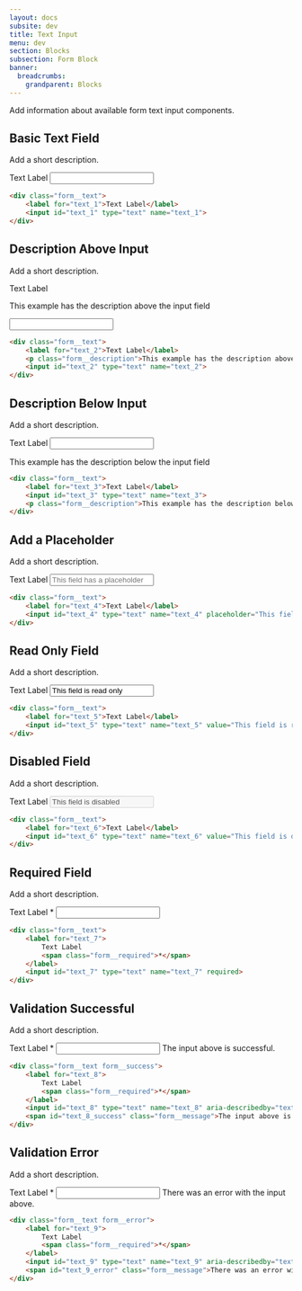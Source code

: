 ```yaml
---
layout: docs
subsite: dev
title: Text Input
menu: dev
section: Blocks
subsection: Form Block
banner:
  breadcrumbs:
    grandparent: Blocks
---
```


Add information about available form text input components.

## Basic Text Field

Add a short description.

<div class="b-form">
  <div class="form__text">
      <label for="text_1">Text Label</label>
      <input id="text_1" type="text" name="text_1">
  </div>
</div>

```html
<div class="form__text">
    <label for="text_1">Text Label</label>
    <input id="text_1" type="text" name="text_1">
</div>
```

## Description Above Input

Add a short description.

<div class="b-form">
  <div class="form__text">
      <label for="text_2">Text Label</label>
      <p class="form__description">This example has the description above the input field</p>
      <input id="text_2" type="text" name="text_2">
  </div>
</div>

```html
<div class="form__text">
    <label for="text_2">Text Label</label>
    <p class="form__description">This example has the description above the input field</p>
    <input id="text_2" type="text" name="text_2">
</div>
```

## Description Below Input

Add a short description.

<div class="b-form">
  <div class="form__text">
      <label for="text_3">Text Label</label>
      <input id="text_3" type="text" name="text_3">
      <p class="form__description">This example has the description below the input field</p>
  </div>
</div>

```html
<div class="form__text">
    <label for="text_3">Text Label</label>
    <input id="text_3" type="text" name="text_3">
    <p class="form__description">This example has the description below the input field</p>
</div>
```

## Add a Placeholder

Add a short description.

<div class="b-form">
  <div class="form__text">
      <label for="text_4">Text Label</label>
      <input id="text_4" type="text" name="text_4" placeholder="This field has a placeholder">
  </div>
</div>

```html
<div class="form__text">
    <label for="text_4">Text Label</label>
    <input id="text_4" type="text" name="text_4" placeholder="This field has a placeholder">
</div>
```

## Read Only Field

Add a short description.

<div class="b-form">
  <div class="form__text">
      <label for="text_5">Text Label</label>
      <input id="text_5" type="text" name="text_5" value="This field is read only" readonly>
  </div>
</div>

```html
<div class="form__text">
    <label for="text_5">Text Label</label>
    <input id="text_5" type="text" name="text_5" value="This field is read only" readonly>
</div>
```

## Disabled Field

Add a short description.

<div class="b-form">
  <div class="form__text">
      <label for="text_6">Text Label</label>
      <input id="text_6" type="text" name="text_6" value="This field is disabled" disabled>
  </div>
</div>

```html
<div class="form__text">
    <label for="text_6">Text Label</label>
    <input id="text_6" type="text" name="text_6" value="This field is disabled" disabled>
</div>
```

## Required Field

Add a short description.

<div class="b-form">
  <div class="form__text">
      <label for="text_7">
          Text Label
          <span class="form__required">*</span>
      </label>
      <input id="text_7" type="text" name="text_7" required>
  </div>
</div>

```html
<div class="form__text">
    <label for="text_7">
        Text Label
        <span class="form__required">*</span>
    </label>
    <input id="text_7" type="text" name="text_7" required>
</div>
```

## Validation Successful

Add a short description.

<div class="b-form">
  <div class="form__text form__success">
      <label for="text_8">
          Text Label
          <span class="form__required">*</span>
      </label>
      <input id="text_8" type="text" name="text_8" aria-describedby="text_8_success" required>
      <span id="text_8_success" class="form__message">The input above is successful.</span>
  </div>
</div>

```html
<div class="form__text form__success">
    <label for="text_8">
        Text Label
        <span class="form__required">*</span>
    </label>
    <input id="text_8" type="text" name="text_8" aria-describedby="text_8_success" required>
    <span id="text_8_success" class="form__message">The input above is successful.</span>
</div>
```

## Validation Error

Add a short description.

<div class="b-form">
  <div class="form__text form__error">
      <label for="text_9">
          Text Label
          <span class="form__required">*</span>
      </label>
      <input id="text_9" type="text" name="text_9" aria-describedby="text_9_error" required>
      <span id="text_9_error" class="form__message">There was an error with the input above.</span>
  </div>
</div>

```html
<div class="form__text form__error">
    <label for="text_9">
        Text Label
        <span class="form__required">*</span>
    </label>
    <input id="text_9" type="text" name="text_9" aria-describedby="text_9_error" required>
    <span id="text_9_error" class="form__message">There was an error with the input above.</span>
</div>
```
